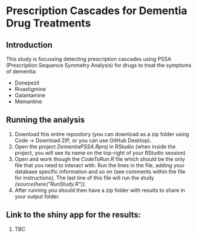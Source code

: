 Prescription Cascades for Dementia Drug Treatments
========================================================================================================================================================

## Introduction
This study is focussing detecting prescription cascades using PSSA (Prescription Sequence Symmetry Analysis) for drugs to treat the symptoms of dementia:
* Donepezil
* Rivastigmine
* Galantamine
* Memantine

## Running the analysis
1) Download this entire repository (you can download as a zip folder using Code -> Download ZIP, or you can use GitHub Desktop). 
2) Open the project <i>DementiaPSSA.Rproj</i> in RStudio (when inside the project, you will see its name on the top-right of your RStudio session)
3) Open and work though the <i>CodeToRun.R</i> file which should be the only file that you need to interact with. Run the lines in the file, adding your database specific information and so on (see comments within the file for instructions). The last line of this file will run the study <i>(source(here("RunStudy.R"))</i>.     
4) After running you should then have a zip folder with results to share in your output folder.

## Link to the shiny app for the results: 
1) TBC
